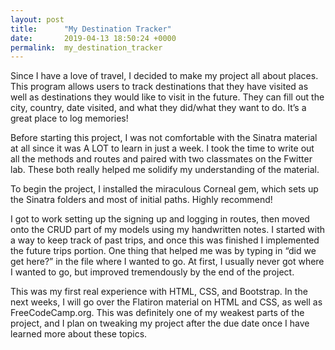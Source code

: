 ```yaml
---
layout: post
title:      "My Destination Tracker"
date:       2019-04-13 18:50:24 +0000
permalink:  my_destination_tracker
---
```



Since I have a love of travel, I decided to make my project all about places. This program allows users to track destinations that they have visited as well as destinations they would like to visit in the future. They can fill out the city, country, date visited, and what they did/what they want to do. It’s a great place to log memories! 

Before starting this project, I was not comfortable with the Sinatra material at all since it was A LOT to learn in just a week. I took the time to write out all the methods and routes and paired with two classmates on the Fwitter lab. These both really helped me solidify my understanding of the material.

To begin the project, I installed the miraculous Corneal gem, which sets up the Sinatra folders and most of initial paths. Highly recommend! 

I got to work setting up the signing up and logging in routes, then moved onto the CRUD part of my models using my handwritten notes. I started with a way to keep track of past trips, and once this was finished I implemented the future trips portion. One thing that helped me was by typing in “did we get here?” in the file where I wanted to go. At first, I usually never got where I wanted to go, but improved tremendously by the end of the project.

This was my first real experience with HTML, CSS, and Bootstrap. In the next weeks, I will go over the Flatiron material on HTML and CSS, as well as FreeCodeCamp.org. This was definitely one of my weakest parts of the project, and I plan on tweaking my project after the due date once I have learned more about these topics. 

